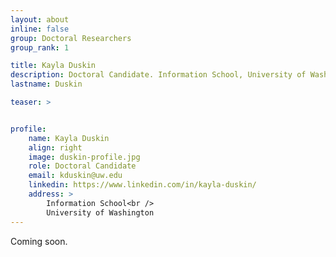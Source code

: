 ```yaml
---
layout: about
inline: false
group: Doctoral Researchers
group_rank: 1

title: Kayla Duskin
description: Doctoral Candidate. Information School, University of Washington
lastname: Duskin

teaser: >


profile:
    name: Kayla Duskin
    align: right
    image: duskin-profile.jpg
    role: Doctoral Candidate
    email: kduskin@uw.edu
    linkedin: https://www.linkedin.com/in/kayla-duskin/
    address: >
        Information School<br />
        University of Washington
---
```


Coming soon. 

